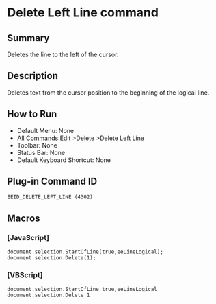 # Delete Left Line command

## Summary

Deletes the line to the left of the cursor.

## Description

Deletes text from the cursor position to the beginning of the logical line.

## How to Run

- Default Menu: None
- [All Commands](../tools/all_commands):Edit \>Delete
\>Delete Left Line
- Toolbar: None
- Status Bar: None
- Default Keyboard Shortcut: None

## Plug-in Command ID

```
EEID_DELETE_LEFT_LINE (4302)```

## Macros

### \[JavaScript\]

```
document.selection.StartOfLine(true,eeLineLogical);
document.selection.Delete(1);
```

### \[VBScript\]

```
document.selection.StartOfLine true,eeLineLogical
document.selection.Delete 1
```
